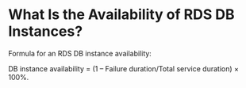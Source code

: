 # What Is the Availability of RDS DB Instances?<a name="rds_faq_0002"></a>

Formula for an RDS DB instance availability:

DB instance availability = \(1 – Failure duration/Total service duration\) × 100%.

